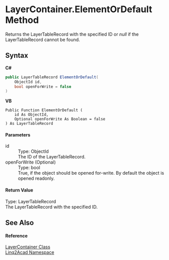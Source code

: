 # LayerContainer.ElementOrDefault Method 
 

Returns the LayerTableRecord with the specified ID or <i>null</i> if the LayerTableRecord cannot be found.

## Syntax

**C#**<br />
``` C#
public LayerTableRecord ElementOrDefault(
	ObjectId id,
	bool openForWrite = false
)
```

**VB**<br />
``` VB
Public Function ElementOrDefault ( 
	id As ObjectId,
	Optional openForWrite As Boolean = false
) As LayerTableRecord
```


#### Parameters
<dl><dt>id</dt><dd>Type: ObjectId<br />The ID of the LayerTableRecord.</dd><dt>openForWrite (Optional)</dt><dd>Type: bool<br />True, if the object should be opened for-write. By default the object is opened readonly.</dd></dl>

#### Return Value
Type: LayerTableRecord<br />The LayerTableRecord with the specified ID.

## See Also


#### Reference
<a href="T_Linq2Acad_LayerContainer.md">LayerContainer Class</a><br /><a href="N_Linq2Acad.md">Linq2Acad Namespace</a><br />
